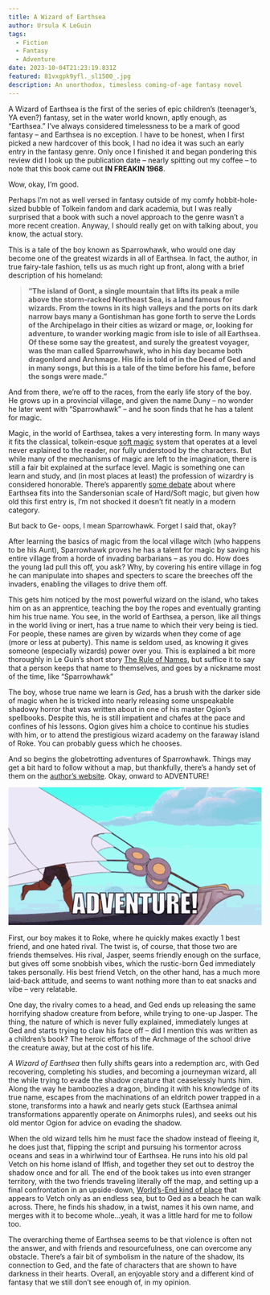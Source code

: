 ```yaml
---
title: A Wizard of Earthsea
author: Ursula K LeGuin
tags:
  - Fiction
  - Fantasy
  - Adventure
date: 2023-10-04T21:23:19.831Z
featured: 81vxgpk9yfl._sl1500_.jpg
description: An unorthodox, timesless coming-of-age fantasy novel
---
```

A Wizard of Earthsea is the first of the series of epic children’s (teenager’s, YA even?) fantasy, set in the water world known, aptly enough, as “Earthsea.” I’ve always considered timelessness to be a mark of good fantasy – and Earthsea is no exception. I have to be honest, when I first picked a new hardcover of this book, I had no idea it was such an early entry in the fantasy genre. Only once I finished it and began pondering this review did I look up the publication date – nearly spitting out my coffee – to note that this book came out **IN FREAKIN 1968**. 

Wow, okay, I’m good.

Perhaps I’m not as well versed in fantasy outside of my comfy hobbit-hole-sized bubble of Tolkein fandom and dark academia, but I was really surprised that a book with such a novel approach to the genre wasn’t a more recent creation. Anyway, I should really get on with talking about, you know, the actual story.

This is a tale of the boy known as Sparrowhawk, who would one day become one of the greatest wizards in all of Earthsea. In fact, the author, in true fairy-tale fashion, tells us as much right up front, along with a brief description of his homeland:

> **“The island of Gont, a single mountain that lifts its peak a mile above the storm-racked Northeast Sea, is a land famous for wizards. From the towns in its high valleys and the ports on its dark narrow bays many a Gontishman has gone forth to serve the Lords of the Archipelago in their cities as wizard or mage, or, looking for adventure, to wander working magic from isle to isle of all Earthsea. Of these some say the greatest, and surely the greatest voyager, was the man called Sparrowhawk, who in his day became both dragonlord and Archmage. His life is told of in the Deed of Ged and in many songs, but this is a tale of the time before his fame, before the songs were made.”**

And from there, we’re off to the races, from the early life story of the boy. He grows up in a provincial village, and given the name Duny – no wonder he later went with “Sparrowhawk” – and he soon finds that he has a talent for magic.

Magic, in the world of Earthsea, takes a very interesting form. In many ways it fits the classical, tolkein-esque [soft magic](https://habitwriting.com/hard-magic-vs-soft-magic/) system that operates at a level never explained to the reader, nor fully understood by the characters. But while many of the mechanisms of magic are left to the imagination, there is still a fair bit explained at the surface level. Magic is something one can learn and study, and (in most places at least) the profession of wizardry is considered honorable. There’s apparently [some debate](https://mythcreants.com/blog/building-earthsea-how-le-guin-laid-a-shaky-foundation-for-her-world/) about where Earthsea fits into the Sandersonian scale of Hard/Soft magic, but given how old this first entry is, I’m not shocked it doesn’t fit neatly in a modern category.

But back to Ge- oops, I mean Sparrowhawk. Forget I said that, okay?

After learning the basics of magic from the local village witch (who happens to be his Aunt), Sparrowhawk proves he has a talent for magic by saving his entire village from a horde of invading barbarians – as you do. How does the young lad pull this off, you ask? Why, by covering his entire village in fog he can manipulate into shapes and specters to scare the breeches off the invaders, enabling the villages to drive them off.

This gets him noticed by the most powerful wizard on the island, who takes him on as an apprentice, teaching the boy the ropes and eventually granting him his true name. You see, in the world of Earthsea, a person, like all things in the world living or inert, has a true name to which their very being is tied. For people, these names are given by wizards when they come of age (more or less at puberty). This name is seldom used, as knowing it gives someone (especially wizards) power over you. This is explained a bit more thoroughly in Le Guin’s short story [The Rule of Names](https://en.wikipedia.org/wiki/The_Rule_of_Names), but suffice it to say that a person keeps that name to themselves, and goes by a nickname most of the time, like “Sparrowhawk”

The boy, whose true name we learn is *Ged*, has a brush with the darker side of magic when he is tricked into nearly releasing some unspeakable shadowy horror that was written about in one of his master Ogion’s spellbooks. Despite this, he is still impatient and chafes at the pace and confines of his lessons. Ogion gives him a choice to continue his studies with him, or to attend the prestigious wizard academy on the faraway island of Roke. You can probably guess which he chooses.

And so begins the globetrotting adventures of Sparrowhawk. Things may get a bit hard to follow without a map, but thankfully, there’s a handy set of them on the [author’s website](https://www.ursulakleguin.com/maps-of-earthsea). Okay, onward to ADVENTURE!

![she-ra adventure](adventure-shera.gif "She-Ra Adventure")

First, our boy makes it to Roke, where he quickly makes exactly 1 best friend, and one hated rival. The twist is, of course, that those two are friends themselves. His rival, Jasper, seems friendly enough on the surface, but gives off some snobbish vibes, which the rustic-born Ged immediately takes personally. His best friend Vetch, on the other hand, has a much more laid-back attitude, and seems to want nothing more than to eat snacks and vibe – very relatable.

One day, the rivalry comes to a head, and Ged ends up releasing the same horrifying shadow creature from before, while trying to one-up Jasper. The thing, the nature of which is never fully explained, immediately lunges at Ged and starts trying to claw his face off – did I mention this was written as a children’s book? The heroic efforts of the Archmage of the school drive the creature away, but at the cost of his life.

*A Wizard of Earthsea* then fully shifts gears into a redemption arc, with Ged recovering, completing his studies, and becoming a journeyman wizard, all the while trying to evade the shadow creature that ceaselessly hunts him. Along the way he bamboozles a dragon, binding it with his knowledge of its true name, escapes from the machinations of an eldritch power trapped in a stone, transforms into a hawk and nearly gets stuck (Earthsea animal transformations apparently operate on Animorphs rules), and seeks out his old mentor Ogion for advice on evading the shadow.

When the old wizard tells him he must face the shadow instead of fleeing it, he does just that, flipping the script and pursuing his tormentor across oceans and seas in a whirlwind tour of Earthsea. He runs into his old pal Vetch on his home island of Iffish, and together they set out to destroy the shadow once and for all. The end of the book takes us into even stranger territory, with the two friends traveling literally off the map, and setting up a final confrontation in an upside-down, [World’s-End kind of place](https://en.wikipedia.org/wiki/List_of_locations_in_Pirates_of_the_Caribbean#Davy_Jones'_Locker) that appears to Vetch only as an endless sea, but to Ged as a beach he can walk across. There, he finds his shadow, in a twist, names it his own name, and merges with it to become whole…yeah, it was a little hard for me to follow too.

The overarching theme of Earthsea seems to be that violence is often not the answer, and with friends and resourcefulness, one can overcome any obstacle. There’s a fair bit of symbolism in the nature of the shadow, its connection to Ged, and the fate of characters that are shown to have darkness in their hearts. Overall, an enjoyable story and a different kind of fantasy that we still don’t see enough of, in my opinion.